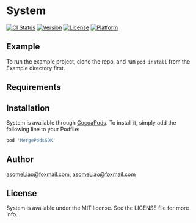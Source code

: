 # System

[![CI Status](https://img.shields.io/travis/asomeLiao@foxmail.com/System.svg?style=flat)](https://travis-ci.org/asomeLiao@foxmail.com/System)
[![Version](https://img.shields.io/cocoapods/v/System.svg?style=flat)](https://cocoapods.org/pods/System)
[![License](https://img.shields.io/cocoapods/l/System.svg?style=flat)](https://cocoapods.org/pods/System)
[![Platform](https://img.shields.io/cocoapods/p/System.svg?style=flat)](https://cocoapods.org/pods/System)

## Example

To run the example project, clone the repo, and run `pod install` from the Example directory first.

## Requirements

## Installation

System is available through [CocoaPods](https://cocoapods.org). To install
it, simply add the following line to your Podfile:

```ruby
pod 'MergePodsSDK'
```

## Author

asomeLiao@foxmail.com, asomeLiao@foxmail.com

## License

System is available under the MIT license. See the LICENSE file for more info.
